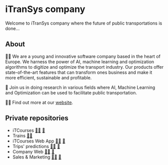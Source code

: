 # iTranSys company

Welcome to iTranSys company where the future of public transportations is done...

## About

🙋‍♀️ We are a young and innovative software company based in the heart of Europe. We harness the power of AI, machine learning and optimization algorithms to digitize and optimize the transport industry. Our products offer state-of-the-art features that can transform ones business and make it more efficient, sustainable and profitable.

🌈 Join us in doing research in various fields where AI, Machine Learning and Optimization can be used to facilitate public transportation.

👩‍💻 Find out more at our [website](https://itransys.eu/en).

## Private repositories

- iTCourses [:technologist:](https://github.com/iTranSys-s-r-o/itcourses) [:memo:](https://github.com/orgs/iTranSys-s-r-o/projects/8)
- Trains [:technologist:](https://github.com/iTranSys-s-r-o/trains)
- iTCourses Web App [:technologist:](https://github.com/iTranSys-s-r-o/itcourses-web-app) [:memo:](https://github.com/orgs/iTranSys-s-r-o/projects/5)
- Trips' predictions [:technologist:](https://github.com/iTranSys-s-r-o/trips-predictions) [:memo:](https://github.com/orgs/iTranSys-s-r-o/projects/4)
- Company Web [:technologist:](https://github.com/iTranSys-s-r-o/company-web) [:memo:](https://github.com/orgs/iTranSys-s-r-o/projects/1)
- Sales & Marketing [:technologist:](https://github.com/iTranSys-s-r-o/sales-marketing) [:memo:](https://github.com/orgs/iTranSys-s-r-o/projects/10)
